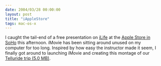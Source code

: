```yaml
---
date: 2004/03/28 00:00:00
layout: post
title: "iAppleStore"
tags: mac-os-x
---
```


I caught the tail-end of a free presentation on [iLife](http://www.apple.com/ilife/) at the [Apple Store in SoHo](http://www.apple.com/retail/soho/) this afternoon. iMovie has been sitting around unused on my computer for too long. Inspired by how easy the instructor made it seem, I finally got around to launching iMovie and creating this montage of our [Telluride trip (5.0 MB)](http://kurup.org/files/telluride.mov).
